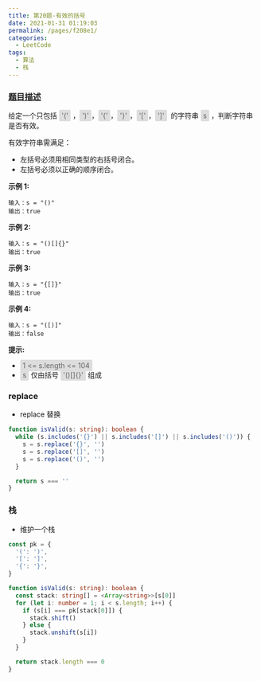 ```yaml
---
title: 第20题-有效的括号
date: 2021-01-31 01:19:03
permalink: /pages/f208e1/
categories:
  - LeetCode
tags:
  - 算法
  - 栈
---
```


### [题目描述](https://leetcode-cn.com/problems/valid-parentheses/)

给定一个只包括 <span style="background: #ddd; color: #666; padding: 3px 5px; border-radius: 2px;">'('</span> ，<span style="background: #ddd; color: #666; padding: 3px 5px; border-radius: 2px;">')'</span>，<span style="background: #ddd; color: #666; padding: 3px 5px; border-radius: 2px;">'{'</span>，<span style="background: #ddd; color: #666; padding: 3px 5px; border-radius: 2px;">'}'</span>，<span style="background: #ddd; color: #666; padding: 3px 5px; border-radius: 2px;">'['</span>，<span style="background: #ddd; color: #666; padding: 3px 5px; border-radius: 2px;">']'</span>  的字符串 <span style="background: #ddd; color: #666; padding: 3px 5px; border-radius: 2px;">s</span> ，判断字符串是否有效。

有效字符串需满足：

- 左括号必须用相同类型的右括号闭合。
- 左括号必须以正确的顺序闭合。

<!-- more -->

**示例 1:**

```
输入：s = "()"
输出：true
```

**示例 2:**

```
输入：s = "()[]{}"
输出：true
```

**示例 3:**

```
输入：s = "{[]}"
输出：true
```

**示例 4:**

```
输入：s = "([)]"
输出：false
```

**提示:**

- <span style="background: #ddd; color: #666; padding: 3px 5px; border-radius: 2px;">1 <= s.length <= 104</span>
- <span style="background: #ddd; color: #666; padding: 3px 5px; border-radius: 2px;">s</span> 仅由括号 <span style="background: #ddd; color: #666; padding: 3px 5px; border-radius: 2px;">'()[]{}'</span> 组成

### replace

- replace 替换

```TypeScript
function isValid(s: string): boolean {
  while (s.includes('{}') || s.includes('[]') || s.includes('()')) {
    s = s.replace('{}', '')
    s = s.replace('[]', '')
    s = s.replace('()', '')
  }

  return s === ''
}
```

### 栈

- 维护一个栈

```TypeScript
const pk = {
  '(': ')',
  '[': ']',
  '{': '}',
}

function isValid(s: string): boolean {
  const stack: string[] = <Array<string>>[s[0]]
  for (let i: number = 1; i < s.length; i++) {
    if (s[i] === pk[stack[0]]) {
      stack.shift()
    } else {
      stack.unshift(s[i])
    }
  }

  return stack.length === 0
}
```
